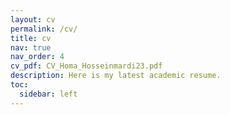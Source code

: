 ```yaml
---
layout: cv
permalink: /cv/
title: cv
nav: true
nav_order: 4
cv_pdf: CV_Homa_Hosseinmardi23.pdf
description: Here is my latest academic resume. 
toc:
  sidebar: left
---
```

